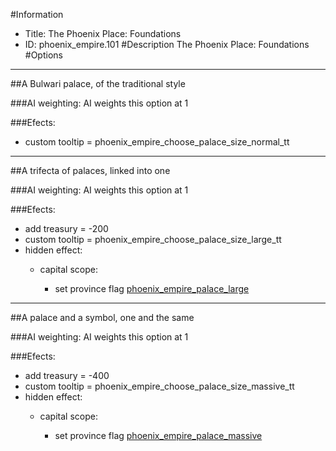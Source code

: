 #Information
 - Title: The Phoenix Place: Foundations
 - ID: phoenix_empire.101
#Description
The Phoenix Place: Foundations
#Options

___
##A Bulwari palace, of the traditional style

###AI weighting:
AI weights this option at 1


###Efects:<ul><li>custom tooltip = phoenix_empire_choose_palace_size_normal_tt</li></ul>

___
##A trifecta of palaces, linked into one

###AI weighting:
AI weights this option at 1


###Efects:<ul><li>add treasury = -200</li><li>custom tooltip = phoenix_empire_choose_palace_size_large_tt</li><li>hidden effect:</li><ul><li>capital scope:</li><ul><li>set province flag [phoenix_empire_palace_large](../flags/phoenix_empire_palace_large.md)</li></ul></ul></ul>

___
##A palace and a symbol, one and the same

###AI weighting:
AI weights this option at 1


###Efects:<ul><li>add treasury = -400</li><li>custom tooltip = phoenix_empire_choose_palace_size_massive_tt</li><li>hidden effect:</li><ul><li>capital scope:</li><ul><li>set province flag [phoenix_empire_palace_massive](../flags/phoenix_empire_palace_massive.md)</li></ul></ul></ul>
